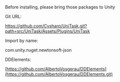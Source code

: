 Before installing, please bring those packages to Unity

Git URL:

https://github.com/Cysharp/UniTask.git?path=src/UniTask/Assets/Plugins/UniTask

Import by name:

com.unity.nuget.newtonsoft-json

DDElements:

[https://github.com/AlbertoVosgerau/DDElements](https://github.com/AlbertoVosgerau/DDElements.git)

